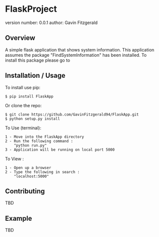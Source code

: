 FlaskProject
===============================

version number: 0.0.1
author: Gavin Fitzgerald

Overview
--------

A simple flask application that shows system information. This application assumes the package "FindSystemInformation" has been installed. To install this package please go to 

Installation / Usage
--------------------

To install use pip:

    $ pip install FlaskApp


Or clone the repo:

    $ git clone https://github.com/GavinFitzgerald94/FlaskApp.git
    $ python setup.py install
    
    
To Use (terminal):
	
	1 - Move into the FlaskApp directory
	2 - Run the following command :
		"python run.py"
	3 - Application will be running on local port 5000

To View :

	1 - Open up a browser
	2 - Type the following in search :
		"localhost:5000"
    
Contributing
------------

TBD

Example
-------

TBD
